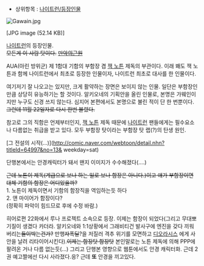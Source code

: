   * 상위항목 : [나이트런/등장인물](%EB%82%98%EC%9D%B4%ED%8A%B8%EB%9F%B0/%EB%93%B1%EC%9E%A5%EC%9D%B8%EB%AC%BC.md)  

![Gawain.jpg](//rv.wkcdn.net/http://rigvedawiki.net/r1/pds/Gawain.jpg)

[JPG image (52.14 KB)]

[나이트런](%EB%82%98%EC%9D%B4%ED%8A%B8%EB%9F%B0.md)의 등장인물.  
<del>모든게 이 사람 탓이다.</del> <del>[만악의근원](%EB%A7%8C%EC%95%85%EC%9D%98%20%EA%B7%BC%EC%9B%90.md)</del>

AUA(아린 방위군) 제 1함대 기함의 부함장 겸 [잭 노튼](%EC%9E%AD%20%EB%85%B8%ED%8A%BC.md) 제독의
부관이다. 이래 봬도 잭 노튼과 함께 나이트런에서 최초로 등장한 인물이자, 나이트런 최초로 대사를 한 인물이다.

여기저기 잘 나오고는 있지만, 크게 활약하는 장면은 보이지 않는 인물. 일단은 부함장인 만큼 상당히 유능하기는 할 것이다. 알키오네의
기획안을 올린 인물로, 본명은 가웨인이지만 누구도 신경 쓰지 않는다. 심지어 본편에서도 본명으로 불린 적이 단 한 번뿐이다.<del>그런데
11월 22일자로 다시 한번 불렸다.</del>

참고로 그의 직함은 언제부터인지, [잭 노튼](%EC%9E%AD%20%EB%85%B8%ED%8A%BC.md) 제독 때문에
[나이트런](%EB%82%98%EC%9D%B4%ED%8A%B8%EB%9F%B0.md) 팬들에게는 필수요소나 다름없는 취급을 받고 있다.
모두 부함장 탓이라는 부함장 탓 랩(?)의 탄생 원인.

[그 전설의 시작(...)](http://comic.naver.com/webtoon/detail.nhn?titleId=64997&no=13&
weekday=sat)

단행본에서는 안경캐릭터가 돼서 왠지 이미지가 수수해졌다(....)

<del>근데 노튼이 제독(계급으로 보나 하는 일로 보나 함장은 아니다.)이고 얘가 부함장이면 대체 기함의 함장은 어디있을까?</del>  
1\. 노튼이 제독이면서 기함의 함장직을 역임하는듯 하다  
2\. 앤 마이어가 함장이다?  
(정확히 파악이 힘드므로 후에 수정 바람.)

히어로편 22화에서 루나 프로젝트 소속으로 등장. 이제는 함장이 되었다(그리고 무대뽀 기질이 생겼다 카더라. 알키오네와 1:1상황에서
그래비티건 발사구에 엔진을 갖다 끼워버리는<del>들이박는건가?</del> 만행<del>자폭딜</del>?을 저질러 격추 위기를 모면하고
[디오라시스](%EB%94%94%EC%98%A4%EB%9D%BC%EC%8B%9C%EC%8A%A4.md) 에게 사안을 날려
리타이어시킨다).<del>이제는 함장탓 함장탓</del> 본인말로는 노튼 제독에 의해 PPP에 팔려온 거나 다름 없는듯(...) 그리고
단행본 영향으로 웹툰에서도 안경 캐릭터화. 근데 2권 예고짤에선 다시 사라졌다.응? 근데 **또** 안경을 끼고있다.

